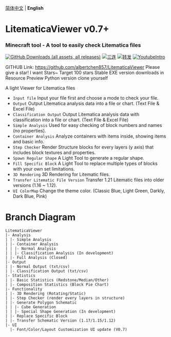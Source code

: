 [简体中文](./README.md) | **English**

# LitematicaViewer v0.7+

### Minecraft tool - A tool to easily check Litematica files

[![GitHub Downloads (all assets, all releases)](https://img.shields.io/github/v/release/Albertchen857/LitematicaViewer)]()
[![三连](https://img.shields.io/badge/-一键三连-00A1D6?logo=bilibili&logoColor=white)](https://www.bilibili.com/video/BV1H9ZVYtEta/?spm_id_from=333.1387.homepage.video_card.click&vd_source=20c164cb28b2da114329d8728dad750f)
[![转发](https://img.shields.io/badge/-转发-00A1D6?logo=bilibili&logoColor=white)](https://space.bilibili.com/3494373232741268)
[![YoutubeIntro](https://img.shields.io/badge/-Youtube-00A1D6?logo=youtube&logoColor=red)](https://www.youtube.com/watch?v=0nofWrfKJeg)

GITHUB Link: https://github.com/albertchen857/LitematicaViewer
Please give a star! I want Stars~ Target 100 stars
Stable EXE version downloads in Resource
Preview Python version clone yourself

A light Viewer for Litematica files

- `Input file` Input your file first and choose a mode to check your file.
- `Output` Output Litematica analysis data into a file or chart. (Text File & Excel File)
- `Classification Output` Output Litematica analysis data with classification into a file or chart. (Text File & Excel File)
- `Simple Analysis` Used for easy checking of block numbers and names (no properties).
- `Container Analysis` Analyze containers with items inside, showing items and basic info.
- `Step Checker` Render Structure blocks for every layers (y axis) that includes block textures and properties.
- `Spawn Regular Shape` A Light Tool to generate a regular shape.
- `Fill Specific Block` A Light Tool to replace multiple types of blocks with your own set limitations.
- `3D Rendering` 3D Rendering for Litematic files.
- `Transfer Litematic File Version` Transfer 1.21 Litematic files into older versions (1.16 ~ 1.12).
- `UI ColorMap` Change the theme color. (Classic Blue, Light Green, Darkly, Dark Blue, Pink)

# Branch Diagram

```
LitematicaViewer
|- Analysis
| |- Simple Analysis
| |- Container Analysis
| | |- Normal Analysis
| | |- Classification Analysis (In development)
| |- Full Analysis (Closed)
|- Output
| |- Normal Output (txt/csv)
| |- Classification Output (txt/csv)
|- Statistics
| |- Basic Statistics (Redstone/Median/Other)
| |- Composition Statistics (Block Pie Chart)
|- Functionality
| |- 3D Rendering (Rotating/Static)
| |- Step Checker (render every layers in structure)
| |- Generate Polygon Schematic
| | |- Cube Generation
| | |- Special Shape Generation (In development)
| |- Replace Specific Block
| |- Transfer Schematic Version (1.17/1.15/1.12)
|- UI
  |- Font/Color/Layout Customization UI update (V0.7)
```
